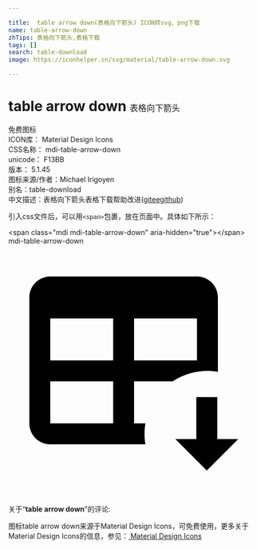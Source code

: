```yaml
---

title:  table arrow down(表格向下箭头) ICON转svg、png下载
name: table-arrow-down
zhTips: 表格向下箭头,表格下载
tags: []
search: table-download
image: https://iconhelper.cn/svg/material/table-arrow-down.svg

---
```


# table arrow down  <small style="font-size: 60%;font-weight: 100">表格向下箭头</small>


<div class="detail-page">
<p>
<span><span class="badge-success badge">免费图标</span> </span>
<br/>
<span>
ICON库：
<span class="badge-secondary badge">Material Design Icons</span> 
</span>
<br/>
<span>
CSS名称：
<span class="badge-secondary badge">mdi-table-arrow-down</span> 
</span>
<br/>
<span>
unicode：
<span class="badge-secondary badge">F13BB</span> 
<copy-btn content='F13BB' btn-title=""></copy-btn>
<copy-btn :content='String.fromCodePoint(parseInt("F13BB", 16))' btn-title="复制U"></copy-btn>
</span>
<br/>
<span>
版本：
<span class="badge-secondary badge">5.1.45</span> 
</span>
<br/>
<span>图标来源/作者：<span class="badge-light badge">Michael Irigoyen</span></span> 
<br/>
<span>别名：<span class="badge-light badge">table-download</span></span><br/><span class="zh-detail">中文描述：<span class="badge-primary badge">表格向下箭头</span><span class="badge-primary badge">表格下载</span><span class="help-link"><span>帮助改进</span>(<a href="https://gitee.com/liuwave/icon-helper/edit/master/json/material/table-arrow-down.json" target="_blank" rel="noopener noreferrer">gitee</a><a href="https://github.com/liuwave/icon-helper/edit/master/json/material/table-arrow-down.json" target="_blank" rel="noopener noreferrer">github</a></span>)</span><br/>
</p>
</div>
<div class="alert alert-dark">
  <i class="mdi mdi-table-arrow-down mdi-48px"></i>
  <i class="mdi mdi-table-arrow-down mdi-36px"></i>
  <i class="mdi mdi-table-arrow-down mdi-24px"></i>
  <i class="mdi mdi-table-arrow-down mdi-18px"></i>
</div>
<div>
  <p>引入css文件后，可以用<code>&lt;span&gt;</code>包裹，放在页面中。具体如下所示：    
  </p>
  <div class="alert alert-primary" style="font-size: 14px">
    &lt;span class="mdi mdi-table-arrow-down" aria-hidden="true"&gt;&lt;/span&gt;
    <copy-btn content='<span class="mdi mdi-table-arrow-down" aria-hidden="true"></span>'></copy-btn>
  </div>
  <div class="alert alert-secondary">
    <i class="mdi mdi-table-arrow-down"
    style="font-size: 24px"
    aria-hidden="true"></i> mdi-table-arrow-down
    <copy-btn content="mdi-table-arrow-down" btn-title="复制图标名称"></copy-btn>
  </div>
</div>
<div id="svg" class="svg-wrap">
<svg xmlns="http://www.w3.org/2000/svg" viewBox="0 0 24 24"><path d="M4 3H18C19.11 3 20 3.9 20 5V12.08C18.45 11.82 16.92 12.18 15.68 13H12V17H13.08C12.97 17.68 12.97 18.35 13.08 19H4C2.9 19 2 18.11 2 17V5C2 3.9 2.9 3 4 3M4 7V11H10V7H4M12 7V11H18V7H12M4 13V17H10V13H4M15.94 18.5H17.94V14.5H19.94V18.5H21.94L18.94 21.5L15.94 18.5" /></svg>
</div>
<detail full-name='mdi-table-arrow-down'></detail>
<div class="icon-detail__container">
<p>关于“<b>table arrow down</b>”的评论:</p>
</div>
<Vssue title="关于“table arrow down”的评论" />    
<div><p>图标table arrow down来源于Material Design Icons，可免费使用，更多关于 Material Design Icons的信息，参见：<a target="_blank" href="https://iconhelper.cn/material.html"> Material Design Icons</a>
</p></div>
